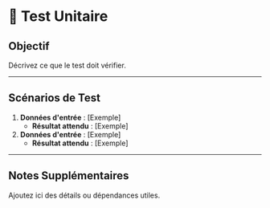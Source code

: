 # 🧪 Test Unitaire

## Objectif
Décrivez ce que le test doit vérifier.

---

## Scénarios de Test
1. **Données d'entrée** : [Exemple]
   - **Résultat attendu** : [Exemple]
2. **Données d'entrée** : [Exemple]
   - **Résultat attendu** : [Exemple]

---

## Notes Supplémentaires
Ajoutez ici des détails ou dépendances utiles.
